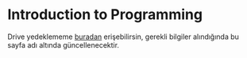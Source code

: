 # Introduction to Programming

Drive yedeklememe [buradan][Drive] erişebilirsin, gerekli bilgiler alındığında bu sayfa adı altında güncellenecektir.

[Drive]: https://drive.google.com/open?id=1rYNM7Hf9EICisX-XNltkgwCxTBFvV35M